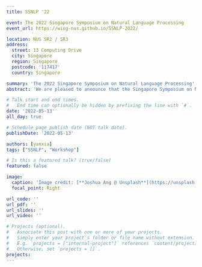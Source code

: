 ```yaml
---
title: SSNLP '22

event: The 2022 Singapore Symposium on Natural Language Processing
event_url: https://wing-nus.github.io/SSNLP-2022/

location: NUS SR2 / SR3
address:
  street: 13 Computing Drive
  city: Singapore
  region: Singapore
  postcode: '117417'
  country: Singapore

summary: 'The 2022 Singapore Symposium on Natural Language Processing'
abstract: 'We are pleased to announce that the Singapore Symposium on Natural Language Processing (SSNLP 2022) will be held on Friday, 13 May (full day)! This is a pre-conference practice workshop for both local students, practitioners and faculty working in natural language processing to network. This is a free event, open to the public, but requires registration. It will be held in two parallel tracks at the Schools Seminar Room 2 and Seminar Room 3'

# Talk start and end times.
#   End time can optionally be hidden by prefixing the line with `#`.
date: '2022-05-13'
all_day: true

# Schedule page publish date (NOT talk date).
publishDate: '2022-05-13'

authors: [yanxia]
tags: ["SSNLP", "Workshop"]

# Is this a featured talk? (true/false)
featured: false

image:
  caption: 'Image credit: [**Joshua Ang @ Unsplash**](https://unsplash.com/photos/singapore-lion-fountain-Gf_KqXHU-PY)'
  focal_point: Right

url_code: ''
url_pdf: ''
url_slides: ''
url_video: ''

# Projects (optional).
#   Associate this post with one or more of your projects.
#   Simply enter your project's folder or file name without extension.
#   E.g. `projects = ["internal-project"]` references `content/project/deep-learning/index.md`.
#   Otherwise, set `projects = []`.
projects:
---
```

